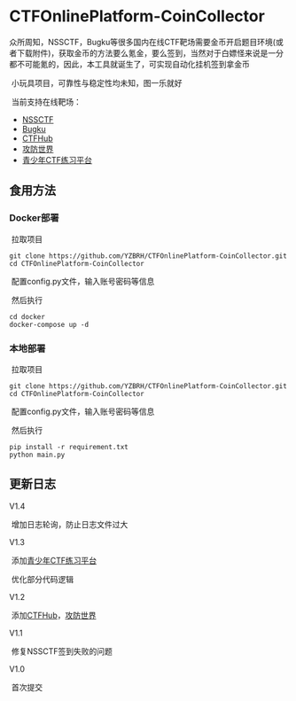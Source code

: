 # CTFOnlinePlatform-CoinCollector

​	众所周知，NSSCTF，Bugku等很多国内在线CTF靶场需要金币开启题目环境(或者下载附件)，获取金币的方法要么氪金，要么签到，当然对于白嫖怪来说是一分都不可能氪的，因此，本工具就诞生了，可实现自动化挂机签到拿金币

​	小玩具项目，可靠性与稳定性均未知，图一乐就好

​	当前支持在线靶场：

- [NSSCTF](https://www.nssctf.cn/)
- [Bugku](https://ctf.bugku.com/)
- [CTFHub](https://www.ctfhub.com/)
- [攻防世界](https://adworld.xctf.org.cn/)
- [青少年CTF练习平台](https://www.qsnctf.com/)



## 食用方法

### Docker部署

​	拉取项目

```
git clone https://github.com/YZBRH/CTFOnlinePlatform-CoinCollector.git
cd CTFOnlinePlatform-CoinCollector
```

​	配置config.py文件，输入账号密码等信息

​	然后执行

```
cd docker
docker-compose up -d
```



### 本地部署

​	拉取项目

```
git clone https://github.com/YZBRH/CTFOnlinePlatform-CoinCollector.git
cd CTFOnlinePlatform-CoinCollector
```


​	配置config.py文件，输入账号密码等信息

​	然后执行

```
pip install -r requirement.txt
python main.py
```



## 更新日志
V1.4

​	增加日志轮询，防止日志文件过大


V1.3

​	添加[青少年CTF练习平台](https://www.qsnctf.com/)

​	优化部分代码逻辑



V1.2

​	添加[CTFHub](https://www.ctfhub.com/)，[攻防世界](https://adworld.xctf.org.cn/)



V1.1

​	修复NSSCTF签到失败的问题



V1.0

​	首次提交